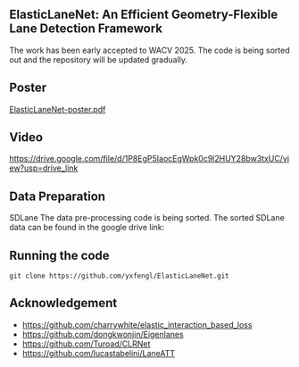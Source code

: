 ## ElasticLaneNet: An Efficient Geometry-Flexible Lane Detection Framework
The work has been early accepted to WACV 2025. 
The code is being sorted out and the repository will be updated gradually.

## Poster
[ElasticLaneNet-poster.pdf](https://github.com/yxfengl/ElasticLaneNet/blob/main/poster.pdf)

## Video
https://drive.google.com/file/d/1P8EgP5IaocEgWpk0c9l2HUY28bw3txUC/view?usp=drive_link

## Data Preparation
SDLane
The data pre-processing code is being sorted. The sorted SDLane data can be found in the google drive link:

## Running the code
```git clone https://github.com/yxfengl/ElasticLaneNet.git```

## Acknowledgement
- https://github.com/charrywhite/elastic_interaction_based_loss
- https://github.com/dongkwonjin/Eigenlanes
- https://github.com/Turoad/CLRNet
- https://github.com/lucastabelini/LaneATT
